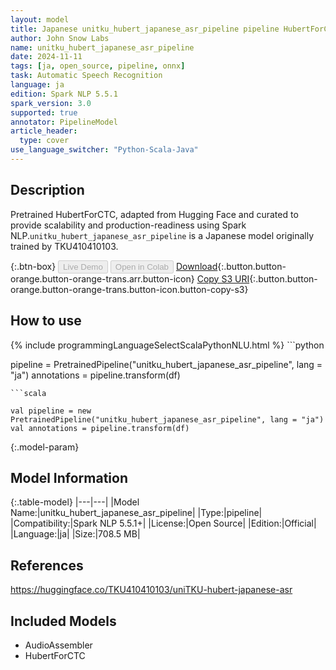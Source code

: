 ```yaml
---
layout: model
title: Japanese unitku_hubert_japanese_asr_pipeline pipeline HubertForCTC from TKU410410103
author: John Snow Labs
name: unitku_hubert_japanese_asr_pipeline
date: 2024-11-11
tags: [ja, open_source, pipeline, onnx]
task: Automatic Speech Recognition
language: ja
edition: Spark NLP 5.5.1
spark_version: 3.0
supported: true
annotator: PipelineModel
article_header:
  type: cover
use_language_switcher: "Python-Scala-Java"
---
```


## Description

Pretrained HubertForCTC, adapted from Hugging Face and curated to provide scalability and production-readiness using Spark NLP.`unitku_hubert_japanese_asr_pipeline` is a Japanese model originally trained by TKU410410103.

{:.btn-box}
<button class="button button-orange" disabled>Live Demo</button>
<button class="button button-orange" disabled>Open in Colab</button>
[Download](https://s3.amazonaws.com/auxdata.johnsnowlabs.com/public/models/unitku_hubert_japanese_asr_pipeline_ja_5.5.1_3.0_1731284908856.zip){:.button.button-orange.button-orange-trans.arr.button-icon}
[Copy S3 URI](s3://auxdata.johnsnowlabs.com/public/models/unitku_hubert_japanese_asr_pipeline_ja_5.5.1_3.0_1731284908856.zip){:.button.button-orange.button-orange-trans.button-icon.button-copy-s3}

## How to use



<div class="tabs-box" markdown="1">
{% include programmingLanguageSelectScalaPythonNLU.html %}
```python

pipeline = PretrainedPipeline("unitku_hubert_japanese_asr_pipeline", lang = "ja")
annotations =  pipeline.transform(df)   

```
```scala

val pipeline = new PretrainedPipeline("unitku_hubert_japanese_asr_pipeline", lang = "ja")
val annotations = pipeline.transform(df)

```
</div>

{:.model-param}
## Model Information

{:.table-model}
|---|---|
|Model Name:|unitku_hubert_japanese_asr_pipeline|
|Type:|pipeline|
|Compatibility:|Spark NLP 5.5.1+|
|License:|Open Source|
|Edition:|Official|
|Language:|ja|
|Size:|708.5 MB|

## References

https://huggingface.co/TKU410410103/uniTKU-hubert-japanese-asr

## Included Models

- AudioAssembler
- HubertForCTC